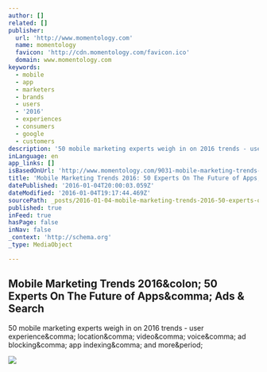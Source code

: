 ```yaml
---
author: []
related: []
publisher:
  url: 'http://www.momentology.com'
  name: momentology
  favicon: 'http://cdn.momentology.com/favicon.ico'
  domain: www.momentology.com
keywords:
  - mobile
  - app
  - marketers
  - brands
  - users
  - '2016'
  - experiences
  - consumers
  - google
  - customers
description: '50 mobile marketing experts weigh in on 2016 trends - user experience, location, video, voice, ad blocking, app indexing, and more.'
inLanguage: en
app_links: []
isBasedOnUrl: 'http://www.momentology.com/9031-mobile-marketing-trends-2016/'
title: 'Mobile Marketing Trends 2016: 50 Experts On The Future of Apps, Ads & Search'
datePublished: '2016-01-04T20:00:03.059Z'
dateModified: '2016-01-04T19:17:44.469Z'
sourcePath: _posts/2016-01-04-mobile-marketing-trends-2016-50-experts-on-the-future-of-ap.md
published: true
inFeed: true
hasPage: false
inNav: false
_context: 'http://schema.org'
_type: MediaObject

---
```

<article style=""><h1>Mobile Marketing Trends 2016&amp;colon; 50 Experts On The Future of Apps&amp;comma; Ads &amp; Search</h1><p>50 mobile marketing experts weigh in on 2016 trends - user experience&amp;comma; location&amp;comma; video&amp;comma; voice&amp;comma; ad blocking&amp;comma; app indexing&amp;comma; and more&amp;period;</p><img src="http://cdn.momentology.com/wp-content/uploads/mobile-marketing-trends-2016-50-experts-on-the-future-of-apps-ads-search-1024x768.jpg" /></article>
